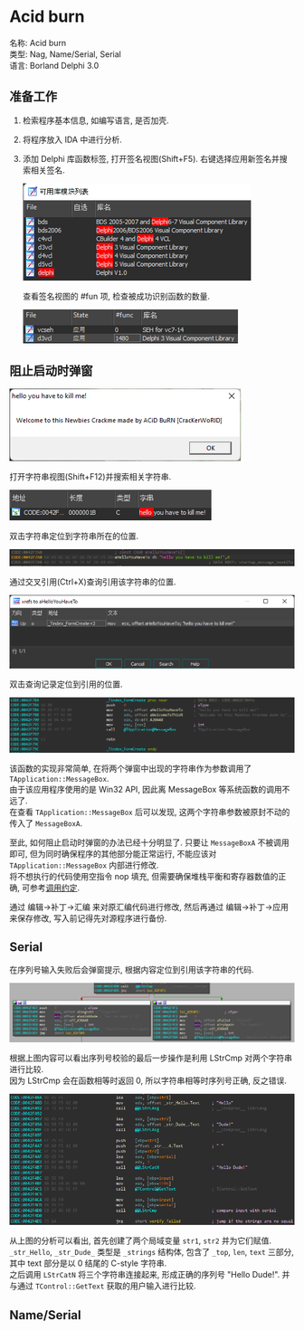 # Acid burn

名称: Acid burn  
类型: Nag, Name/Serial, Serial  
语言: Borland Delphi 3.0  

## 准备工作

1. 检索程序基本信息, 如编写语言, 是否加壳.
2. 将程序放入 IDA 中进行分析.
3. 添加 Delphi 库函数标签, 打开签名视图(Shift+F5). 右键选择应用新签名并搜索相关签名.

    ![](./assets/1_sig_delphi.png)  

    查看签名视图的 #fun 项, 检查被成功识别函数的数量.  

    ![](./assets/1_sig.png)  

## 阻止启动时弹窗

![](./assets/1_startup_msgbox.png)  

打开字符串视图(Shift+F12)并搜索相关字符串.  

![](./assets/1_ida_str_hello.png)  

双击字符串定位到字符串所在的位置.  

![](./assets/1_str_hello_position.png)  

通过交叉引用(Ctrl+X)查询引用该字符串的位置.  

![](./assets/1_str_hello_xref.png)  

双击查询记录定位到引用的位置.  

![](./assets/1_func_index_FromCreate.png)  

该函数的实现非常简单, 在将两个弹窗中出现的字符串作为参数调用了 `TApplication::MessageBox`.  
由于该应用程序使用的是 Win32 API, 因此离 MessageBox 等系统函数的调用不远了.  
在查看 `TApplication::MessageBox` 后可以发现, 这两个字符串参数被原封不动的传入了 `MessageBoxA`.  

至此, 如何阻止启动时弹窗的办法已经十分明显了. 只要让 `MessageBoxA` 不被调用即可, 但为同时确保程序的其他部分能正常运行, 不能应该对 `TApplication::MessageBox` 内部进行修改.  
将不想执行的代码使用空指令 nop 填充, 但需要确保堆栈平衡和寄存器数值的正确, 可参考[调用约定](../调用约定.md).  

通过 编辑->补丁->汇编 来对原汇编代码进行修改, 然后再通过 编辑->补丁->应用 来保存修改, 写入前记得先对源程序进行备份.  

## Serial

在序列号输入失败后会弹窗提示, 根据内容定位到引用该字符串的代码.  

![](./assets/1_serial_verify_.png)  

根据上图内容可以看出序列号校验的最后一步操作是利用 LStrCmp 对两个字符串进行比较.  
因为 LStrCmp 会在函数相等时返回 0, 所以字符串相等时序列号正确, 反之错误.  

![](./assets/1_serial_verify.png)  

从上图的分析可以看出, 首先创建了两个局域变量 `str1`, `str2` 并为它们赋值.  `_str_Hello`, `_str_Dude_` 类型是 `_strings` 结构体, 包含了 `_top`, `len`, `text` 三部分, 其中 text 部分是以 0 结尾的 C-style 字符串.  
之后调用 `LStrCatN` 将三个字符串连接起来, 形成正确的序列号 "Hello Dude!". 并与通过 `TControl::GetText` 获取的用户输入进行比较.  

## Name/Serial
